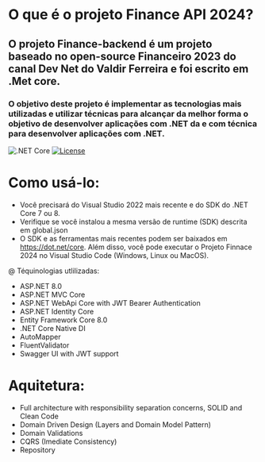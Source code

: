 # O que é o projeto Finance API 2024?
## O projeto Finance-backend é um projeto baseado no open-source Financeiro 2023 do canal Dev Net do Valdir Ferreira e foi escrito em .Met core.
### O objetivo deste projeto é implementar as tecnologias mais utilizadas e utilizar técnicas para  alcançar da melhor forma  o objetivo de desenvolver aplicações com .NET da e com técnica para desenvolver aplicações com .NET.
![.NET Core](https://github.com/EduardoPires/EquinoxProject/workflows/.NET%20Core/badge.svg)
[![License](https://img.shields.io/github/license/eduardopires/equinoxproject.svg)](LICENSE)

# Como usá-lo:
- Você precisará do Visual Studio 2022 mais recente e do SDK do .NET Core 7 ou 8.
- Verifique se você instalou a mesma versão de runtime (SDK) descrita em global.json
- O SDK e as ferramentas mais recentes podem ser baixados em https://dot.net/core.
Além disso, você pode executar o Projeto Finnace 2024 no Visual Studio Code (Windows, Linux ou MacOS).

@ Téquinologias utlilizadas:
 - ASP.NET 8.0
 - ASP.NET MVC Core
 - ASP.NET WebApi Core with JWT Bearer Authentication
 - ASP.NET Identity Core
 - Entity Framework Core 8.0
 - .NET Core Native DI
 - AutoMapper
 - FluentValidator
 - Swagger UI with JWT support

# Aquitetura:
 - Full architecture with responsibility separation concerns, SOLID and Clean Code
 - Domain Driven Design (Layers and Domain Model Pattern)
 - Domain Validations
 - CQRS (Imediate Consistency)
 - Repository

